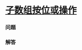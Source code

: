 # [子数组按位或操作](https://leetcode-cn.com/problems/bitwise-ors-of-subarrays)

### 问题



### 解答

```

```


